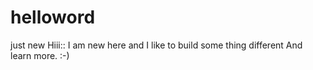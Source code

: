# helloword
just new
Hiii::
I am new here and I like to build some thing different And learn more. :-)
